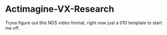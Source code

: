# Actimagine-VX-Research
Tryna figure out this NDS video format, right now just a 010 template to start me off. 
